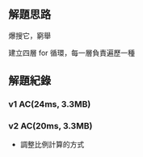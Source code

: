 ## 解題思路
爆搜它，窮舉

建立四層 for 循環，每一層負責遍歷一種

## 解題紀錄
### v1 AC(24ms, 3.3MB)

### v2 AC(20ms, 3.3MB)
- 調整比例計算的方式